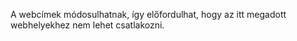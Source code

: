 <Token xmlns:xlink="http://www.w3.org/1999/xlink">A webcímek módosulhatnak, így előfordulhat, hogy az itt megadott webhelyekhez nem lehet csatlakozni.</Token>

<!--HONumber=Jun16_HO4-->


